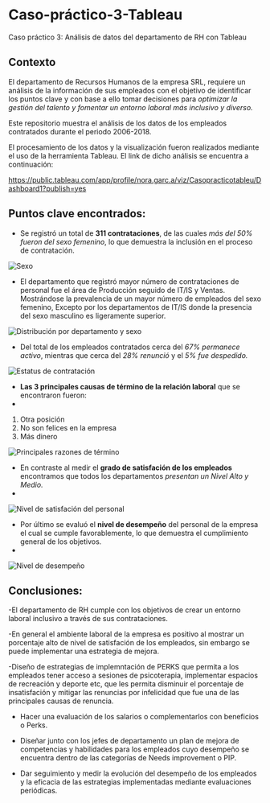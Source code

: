 # Caso-práctico-3-Tableau
Caso práctico 3: Análisis de datos del departamento de RH  con Tableau

## Contexto

El departamento de  Recursos Humanos de la empresa SRL, requiere un análisis de la información de sus empleados con el objetivo de  identificar los puntos clave  y con base a ello tomar decisiones para *optimizar la gestión del talento y fomentar un entorno laboral más inclusivo y diverso.*

Este repositorio muestra el análisis de los datos de los empleados contratados durante el periodo 2006-2018.


El procesamiento de los datos y la visualización fueron realizados mediante el uso de la herramienta Tableau.
El link de dicho análisis se encuentra a continuación:

https://public.tableau.com/app/profile/nora.garc.a/viz/Casopracticotableu/Dashboard1?publish=yes


## Puntos clave encontrados:

- Se registró un total de **311 contrataciones**, de las cuales *más del 50% fueron del sexo femenino*, lo que demuestra la inclusión en el proceso de contratación.
  

![Sexo](https://github.com/user-attachments/assets/e2d0d0eb-2f54-4343-8fdc-bbe8203a3334)


- El departamento que registró mayor número de contrataciones de personal fue el área de Producción seguido de IT/IS y Ventas. Mostrándose la prevalencia de un mayor número de empleados del sexo femenino, Excepto por los departamentos de IT/IS donde la presencia del sexo masculino es ligeramente superior.
  

![Distribución por departamento y sexo](https://github.com/user-attachments/assets/d6013ca2-cdcf-4316-a658-bc7942748601)



- Del total de los empleados contratados cerca del *67% permanece activo*, mientras que cerca del *28% renunció* y el *5% fue despedido.*
  

![Estatus de contratación](https://github.com/user-attachments/assets/e642aefa-d6e7-41c8-b8a7-25b4d9da9cb1)





- **Las 3 principales causas de término de la relación laboral** que se encontraron fueron:
- 
1. Otra posición
2. No son felices en la empresa
3. Más dinero

  

![Principales razones de término](https://github.com/user-attachments/assets/1c7279da-0c8a-460a-93d1-9208916ee8de)



- En contraste al medir el **grado de satisfación de los empleados** encontramos que todos los departamentos *presentan un Nivel Alto y Medio.*
- 
  
  
  ![Nivel de satisfación del personal](https://github.com/user-attachments/assets/3e49b008-e6f3-4de3-9365-afbf655603bc)

  


- Por último se evaluó el **nivel de desempeño** del personal de la empresa el cual se cumple favorablemente, lo que demuestra el cumplimiento general de los objetivos.
- 
  
  
  ![Nivel de desempeño](https://github.com/user-attachments/assets/9d3326e9-737b-42b1-b7a2-fa2e15ef4142)
  



## Conclusiones:

-El departamento de RH cumple con los objetivos de crear un entorno laboral inclusivo a través de sus contrataciones.

-En general el ambiente laboral de la empresa es positivo al mostrar un porcentaje alto de nivel de satisfación de los empleados, sin embargo se puede implementar una estrategia de mejora.

-Diseño de estrategias de implemntación de PERKS que permita a los empleados tener acceso a sesiones de psicoterapia, implementar espacios de recreación y deporte etc, que les permita disminuir el porcentaje de insatisfación y mitigar las renuncias por infelicidad que fue una de las principales causas de renuncia. 

- Hacer una evaluación de los salarios o complementarlos con beneficios o Perks.

- Diseñar junto con los jefes de departamento un plan de mejora de competencias y habilidades para los empleados cuyo desempeño se encuentra dentro de las categorías de Needs improvement o PIP.

- Dar seguimiento y medir la evolución del desempeño de los empleados y la eficacia de las estrategias implementadas mediante evaluaciones periódicas. 

